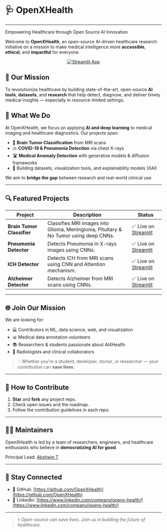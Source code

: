 # 🩺 OpenXHealth
---

Empowering Healthcare through Open Source AI Innovation

Welcome to **OpenXHealth**, an open-source AI-driven healthcare research initiative on a mission to make medical intelligence more **accessible**, **ethical**, and **impactful** for everyone.

<p align="center">
  <a href="https://openxhealth.github.io/OpenXHealth-site/">
    <img src="https://img.shields.io/badge/🚀 Launch%20App-OpenX Health%20-brightgreen?style=for-the-badge" alt="Streamlit App" />
  </a>
</p>

## 🚀 Our Mission

To revolutionize healthcare by building state-of-the-art, open-source **AI tools**, **datasets**, and **research** that help detect, diagnose, and deliver timely medical insights — especially in resource-limited settings.

## 🧠 What We Do

At OpenXHealth, we focus on applying **AI and deep learning** to medical imaging and healthcare diagnostics. Our projects span:

- 🧬 **Brain Tumor Classification** from MRI scans  
- 🫁 **COVID-19 & Pneumonia Detection** via chest X-rays  
- 🛣️ **Medical Anomaly Detection** with generative models & diffusion frameworks  
- 🏥 Building datasets, visualization tools, and explainability models (XAI)

We aim to **bridge the gap** between research and real-world clinical use.

---

## 🔍 Featured Projects

| Project | Description | Status |
|--------|-------------|--------|
| **Brain Tumor Classifier** | Classifies MRI images into Glioma, Meningioma, Pituitary & No Tumor using deep CNNs. | ✅ Live on [Streamlit](https://brain-tumor-classifiers.streamlit.app/) |
| **Pneumonia Detector** | Detects Pneumonia in X-rays images using CNNs. | ✅ Live on [Streamlit](https://pneumonia-detector-app.streamlit.app/) |
| **ICH Detector** | Detects ICH from MRI scans using CNN and Attention mechanism. | ✅ Live on [Streamlit](https://intracranial-hemorrhage-detector.streamlit.app/) |
| **Alzheimer Detector** | Detects Alzheimer from MRI scans using CNNs. | ✅ Live on [Streamlit](https://alzheimer-stage-classifier.streamlit.app/) |

---

## 🌐 Join Our Mission

We are looking for:
- 💻 Contributors in ML, data science, web, and visualization  
- 📊 Medical data annotation volunteers  
- 📚 Researchers & students passionate about AI4Health  
- 🩻 Radiologists and clinical collaborators  

> 💡 Whether you're a student, developer, doctor, or researcher — your contribution can **save lives**.

---

## 🤝 How to Contribute

1. **Star** and **fork** any project repo.  
2. Check open issues and the roadmap.  
3. Follow the contribution guidelines in each repo.

---

## 🧑‍💻 Maintainers

OpenXHealth is led by a team of researchers, engineers, and healthcare enthusiasts who believe in **democratizing AI for good**.

Principal Lead: [Akshwin T](https://github.com/akshwin)

---

## 📢 Stay Connected

- 📄 GitHub: [https://github.com/OpenXHealth](https://github.com/OpenXHealth)  
- 🔗 LinkedIn: [https://www.linkedin.com/company/openx-health/](https://www.linkedin.com/company/openx-health/)

---

> ⚕️ *Open-source can save lives. Join us in building the future of healthcare.*
